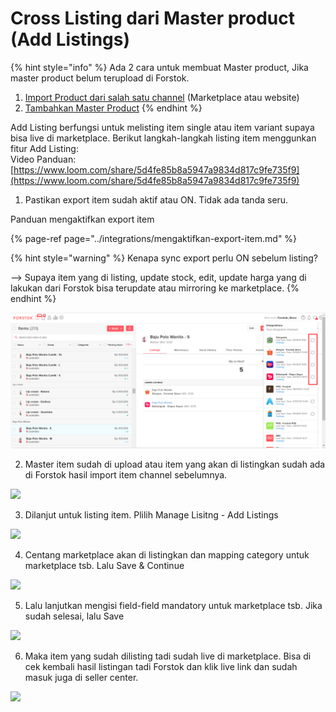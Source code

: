 # Cross Listing dari Master product \(Add Listings\)

{% hint style="info" %}
Ada 2 cara untuk membuat Master product, Jika master product belum terupload di Forstok.

1. [Import Product dari salah satu channel](import-product-from-channels.md) \(Marketplace atau website\)
2. [Tambahkan Master Product](add-master-product.md) 
{% endhint %}

Add Listing berfungsi untuk melisting item single atau item variant supaya bisa live di marketplace. Berikut langkah-langkah listing item menggunkan fitur Add Listing:  
Video Panduan: [https://www.loom.com/share/5d4fe85b8a5947a9834d817c9fe735f9](https://www.loom.com/share/5d4fe85b8a5947a9834d817c9fe735f9)  


  
1. Pastikan export item sudah aktif atau ON. Tidak ada tanda seru.

Panduan mengaktifkan export item

{% page-ref page="../integrations/mengaktifkan-export-item.md" %}

{% hint style="warning" %}
Kenapa sync export perlu ON sebelum listing?

--&gt; Supaya item yang di listing, update stock, edit, update harga yang di lakukan dari Forstok bisa terupdate atau mirroring ke marketplace.
{% endhint %}

![](../../.gitbook/assets/image%20%28404%29.png)

2. Master item sudah di upload atau item yang akan di listingkan sudah ada di Forstok hasil import item channel sebelumnya.

![](https://s3.amazonaws.com/cdn.freshdesk.com/data/helpdesk/attachments/production/48053113038/original/bXfjYSHEyyYDrVlk2EyzhxnmC6gQIPPzmA.png?1597024864)

3. Dilanjut untuk listing item. Plilih Manage Lisitng - Add Listings

![](https://s3.amazonaws.com/cdn.freshdesk.com/data/helpdesk/attachments/production/48053113088/original/LnQse7JvGsZb1vtjRPBHFXz0PGqFFVH7hw.png?1597024937)

4. Centang marketplace akan di listingkan dan mapping category untuk marketplace tsb. Lalu Save & Continue

![](https://s3.amazonaws.com/cdn.freshdesk.com/data/helpdesk/attachments/production/48053113120/original/zt9r3gzULI0FUYYRdny-Nzr9ll7ED85dCQ.png?1597025025)

5. Lalu lanjutkan mengisi field-field mandatory untuk marketplace tsb. Jika sudah selesai, lalu Save

![](https://s3.amazonaws.com/cdn.freshdesk.com/data/helpdesk/attachments/production/48053113206/original/gYnQij69p4UsO9Age32Dkz_rxoy2Wynx7w.png?1597025143)

6. Maka item yang sudah dilisting tadi sudah live di marketplace. Bisa di cek kembali hasil listingan tadi Forstok dan klik live link dan sudah masuk juga di seller center.

![](https://s3.amazonaws.com/cdn.freshdesk.com/data/helpdesk/attachments/production/48053113262/original/DwPrji-I6phRvzChxT3TwHjK-5gthonWng.png?1597025222)



